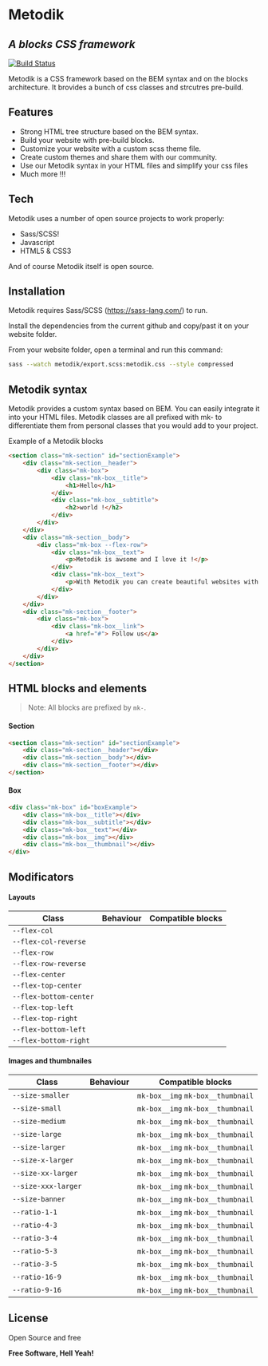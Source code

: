# Metodik
## _A blocks CSS framework_


[![Build Status](https://travis-ci.org/joemccann/dillinger.svg?branch=master)](https://travis-ci.org/joemccann/dillinger)

Metodik is a CSS framework based on the BEM syntax and on the blocks architecture. It brovides a bunch of css classes and strcutres pre-build.

## Features

- Strong HTML tree structure based on the BEM syntax.
- Build your website with pre-build blocks.
- Customize your website with a custom scss theme file.
- Create custom themes and share them with our community.
- Use our Metodik syntax in your HTML files and simplify your css files
- Much more !!!


## Tech

Metodik uses a number of open source projects to work properly:

- Sass/SCSS!
- Javascript
- HTML5 & CSS3

And of course Metodik itself is open source.

## Installation

Metodik requires Sass/SCSS (https://sass-lang.com/) to run.

Install the dependencies from the current github and copy/past it on your website folder.

From your website folder, open a terminal and run this command:
```bash
sass --watch metodik/export.scss:metodik.css --style compressed
```


## Metodik syntax
Metodik provides a custom syntax based on BEM. You can easily integrate it into your HTML files. Metodik classes are all prefixed with mk- to differentiate them from personal classes that you would add to your project.


Example of a Metodik blocks
```html
<section class="mk-section" id="sectionExample">
    <div class="mk-section__header">
        <div class="mk-box">
            <div class="mk-box__title">
                <h1>Hello</h1>
            </div>
            <div class="mk-box__subtitle">
                <h2>world !</h2>
            </div>
        </div>
    </div>
    <div class="mk-section__body">
        <div class="mk-box --flex-row">
            <div class="mk-box__text">
                <p>Metodik is awsome and I love it !</p>
            </div>
            <div class="mk-box__text">
                <p>With Metodik you can create beautiful websites with very little css code.</p>
            </div>
        </div>
    </div>
    <div class="mk-section__footer">
        <div class="mk-box">
            <div class="mk-box__link">
                <a href="#"> Follow us</a>
            </div>
        </div>
    </div>
</section>
```

## HTML blocks and elements

> Note: All blocks are prefixed by `mk-`.
#### Section
```html
<section class="mk-section" id="sectionExample">
    <div class="mk-section__header"></div>
    <div class="mk-section__body"></div>
    <div class="mk-section__footer"></div>
</section>
```

#### Box
```html
<div class="mk-box" id="boxExample">
    <div class="mk-box__title"></div>
    <div class="mk-box__subtitle"></div>
    <div class="mk-box__text"></div>
    <div class="mk-box__img"></div>
    <div class="mk-box__thumbnail"></div>
</div>
```

## Modificators
#### Layouts
| Class | Behaviour | Compatible blocks|
| ------ | ------ | ------ |
| `--flex-col`| | |
| `--flex-col-reverse`| | |
| `--flex-row`| | |
| `--flex-row-reverse`| | |
| `--flex-center`| | |
| `--flex-top-center`| | |
| `--flex-bottom-center`| | |
| `--flex-top-left`| | |
| `--flex-top-right`| | |
| `--flex-bottom-left`| | |
| `--flex-bottom-right`| | |

#### Images and thumbnailes
| Class | Behaviour | Compatible blocks|
| ------ | ------ | ------ |
| `--size-smaller`| |`mk-box__img` `mk-box__thumbnail` |
| `--size-small`| |`mk-box__img` `mk-box__thumbnail` |
| `--size-medium`| |`mk-box__img` `mk-box__thumbnail` |
| `--size-large`| |`mk-box__img` `mk-box__thumbnail` |
| `--size-larger`| |`mk-box__img` `mk-box__thumbnail` |
| `--size-x-larger`| |`mk-box__img` `mk-box__thumbnail` |
| `--size-xx-larger`| |`mk-box__img` `mk-box__thumbnail` |
| `--size-xxx-larger`| |`mk-box__img` `mk-box__thumbnail` |
| `--size-banner`| |`mk-box__img` `mk-box__thumbnail` |
| `--ratio-1-1`| |`mk-box__img` `mk-box__thumbnail` |
| `--ratio-4-3`| |`mk-box__img` `mk-box__thumbnail` |
| `--ratio-3-4`| |`mk-box__img` `mk-box__thumbnail` |
| `--ratio-5-3`| |`mk-box__img` `mk-box__thumbnail` |
| `--ratio-3-5`| |`mk-box__img` `mk-box__thumbnail` |
| `--ratio-16-9`| |`mk-box__img` `mk-box__thumbnail` |
| `--ratio-9-16`| |`mk-box__img` `mk-box__thumbnail` |


## License

Open Source and free

**Free Software, Hell Yeah!**
